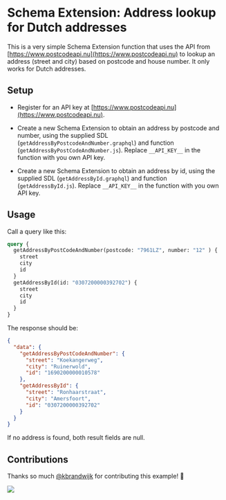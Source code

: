 # Schema Extension: Address lookup for Dutch addresses

This is a very simple Schema Extension function that uses the API from [https://www.postcodeapi.nu](https://www.postcodeapi.nu) to lookup an address (street and city) based on postcode and house number. It only works for Dutch addresses.

## Setup

- Register for an API key at [https://www.postcodeapi.nu](https://www.postcodeapi.nu).

- Create a new Schema Extension to obtain an address by postcode and number, using the supplied SDL (`getAddressByPostcodeAndNumber.graphql`) and function (`getAddressByPostCodeAndNumber.js`). Replace `__API_KEY__` in the function with you own API key.

- Create a new Schema Extension to obtain an address by id, using the supplied SDL (`getAddressById.graphql`) and function (`getAddressById.js`). Replace `__API_KEY__` in the function with you own API key.

## Usage

Call a query like this:

```graphql
query {
  getAddressByPostCodeAndNumber(postcode: "7961LZ", number: "12" ) {
    street
    city
    id
  }
  getAddressById(id: "0307200000392702") {
    street
    city
    id
  }
}
```

The response should be:

```json
{
  "data": {
    "getAddressByPostCodeAndNumber": {
      "street": "Koekangerweg",
      "city": "Ruinerwold",
      "id": "1690200000010578"
    },
    "getAddressById": {
      "street": "Ronhaarstraat",
      "city": "Amersfoort",
      "id": "0307200000392702"
    }
  }
}
```

If no address is found, both result fields are null.

## Contributions

Thanks so much [@kbrandwijk](https://github.com/kbrandwijk) for contributing this example! :tada:

![](http://i.imgur.com/5RHR6Ku.png)
